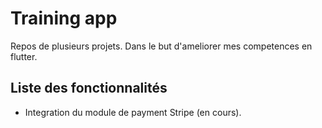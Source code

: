 # Training app

Repos de plusieurs projets. Dans le but d'ameliorer mes competences en flutter.

## Liste des fonctionnalités

- Integration du module de payment Stripe (en cours).
